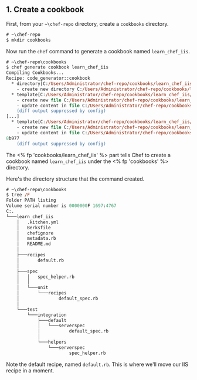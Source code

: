 ## 1. Create a cookbook

First, from your <code class="file-path">~\chef-repo</code> directory, create a <code class="file-path">cookbooks</code> directory.

```ps
# ~\chef-repo
$ mkdir cookbooks
```

Now run the `chef` command to generate a cookbook named `learn_chef_iis`.

```ps
# ~\chef-repo\cookbooks
$ chef generate cookbook learn_chef_iis
Compiling Cookbooks...
Recipe: code_generator::cookbook
  * directory[C:/Users/Administrator/chef-repo/cookbooks/learn_chef_iis] action create
    - create new directory C:/Users/Administrator/chef-repo/cookbooks/learn_chef_iis
  * template[C:/Users/Administrator/chef-repo/cookbooks/learn_chef_iis/metadata.rb] action create_if_missing
    - create new file C:/Users/Administrator/chef-repo/cookbooks/learn_chef_iis/metadata.rb
    - update content in file C:/Users/Administrator/chef-repo/cookbooks/learn_chef_iis/metadata.rb from none
    (diff output suppressed by config)
[...]
  * template[C:/Users/Administrator/chef-repo/cookbooks/learn_chef_iis/recipes/default.rb] action create_if_missing
    - create new file C:/Users/Administrator/chef-repo/cookbooks/learn_chef_iis/recipes/default.rb
    - update content in file C:/Users/Administrator/chef-repo/cookbooks/learn_chef_iis/recipes/default.rb from none to 0
8b977
    (diff output suppressed by config)
```

The <% fp 'cookbooks/learn_chef_iis' %> part tells Chef to create a cookbook named `learn_chef_iis` under the <% fp 'cookbooks' %> directory.

Here's the directory structure that the command created.

```ps
# ~\chef-repo\cookbooks
$ tree /F
Folder PATH listing
Volume serial number is 0000000F 1697:4767
C:.
└───learn_chef_iis
    │   .kitchen.yml
    │   Berksfile
    │   chefignore
    │   metadata.rb
    │   README.md
    │
    ├───recipes
    │       default.rb
    │
    ├───spec
    │   │   spec_helper.rb
    │   │
    │   └───unit
    │       └───recipes
    │               default_spec.rb
    │
    └───test
        └───integration
            ├───default
            │   └───serverspec
            │           default_spec.rb
            │
            └───helpers
                └───serverspec
                        spec_helper.rb
```

Note the default recipe, named <code class="file-path">default.rb</code>. This is where we'll move our IIS recipe in a moment.
